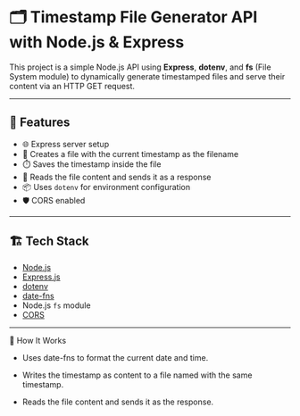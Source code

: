 # 🗂️ Timestamp File Generator API with Node.js & Express

This project is a simple Node.js API using **Express**, **dotenv**, and **fs** (File System module) to dynamically generate timestamped files and serve their content via an HTTP GET request.

---

## 🚀 Features

- 🌐 Express server setup
- 📂 Creates a file with the current timestamp as the filename
- ⏱️ Saves the timestamp inside the file
- 📖 Reads the file content and sends it as a response
- 📦 Uses `dotenv` for environment configuration
- 🛡️ CORS enabled

---

## 🏗️ Tech Stack

- [Node.js](https://nodejs.org/)
- [Express.js](https://expressjs.com/)
- [dotenv](https://www.npmjs.com/package/dotenv)
- [date-fns](https://date-fns.org/)
- Node.js `fs` module
- [CORS](https://www.npmjs.com/package/cors)

---

🧠 How It Works
- Uses date-fns to format the current date and time.

- Writes the timestamp as content to a file named with the same timestamp.

- Reads the file content and sends it as the response.
